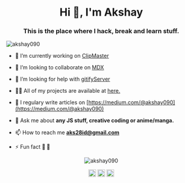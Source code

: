 <h1 align="center">Hi 👋, I'm Akshay</h1>
<h3 align="center">This is the place where I hack, break and learn stuff.</h3>
<p align="left"> <img src="https://komarev.com/ghpvc/?username=akshay090" alt="akshay090" /> </p>

- 🔭 I’m currently working on [ClipMaster](https://github.com/Akshay090/ClipMaster)

- 👯 I’m looking to collaborate on [MDX](https://mdxjs.com)

- 🤔 I’m looking for help with [gitifyServer](https://github.com/Akshay090/gitifyServer)

- 👨‍💻 All of my projects are available at [here.](here.)

- 📝 I regulary write articles on [https://medium.com/@akshay090](https://medium.com/@akshay090)

- 💬 Ask me about **any JS stuff, creative coding or anime/manga.**

- 📫 How to reach me **aks28id@gmail.com**

- ⚡ Fun fact **💖 🍧**

<p align="center"> <img src="https://github-readme-stats.vercel.app/api?username=akshay090&show_icons=true" alt="akshay090" /> </p>

<p align="center">
<a href="https://dev.to/akshay090" target="blank"><img align="center" src="https://cdn.jsdelivr.net/npm/simple-icons@3.0.1/icons/dev-dot-to.svg" alt="akshay090" height="20" width="20" /></a>
<a href="https://twitter.com/aks2899" target="blank"><img align="center" src="https://cdn.jsdelivr.net/npm/simple-icons@3.0.1/icons/twitter.svg" alt="aks2899" height="20" width="20" /></a>
<a href="https://linkedin.com/in/akshay-a" target="blank"><img align="center" src="https://cdn.jsdelivr.net/npm/simple-icons@3.0.1/icons/linkedin.svg" alt="akshay-a" height="20" width="20" /></a>
</p>
